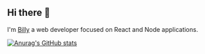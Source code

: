 ## Hi there 👋

I'm [Billy](https://billybui.io/) a web developer focused on React and Node applications.

[![Anurag's GitHub stats](https://github-readme-stats.vercel.app/api?username=EitherLow)](https://github.com/anuraghazra/github-readme-stats)

